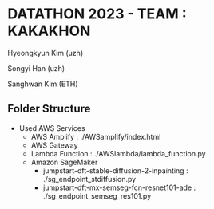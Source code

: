 # DATATHON 2023 - TEAM : KAKAKHON

Hyeongkyun Kim (uzh)

Songyi Han (uzh)

Sanghwan Kim (ETH)

 

 
## Folder Structure
- Used AWS Services
  - AWS Amplify : ./AWSamplify/index.html
  - AWS Gateway 
  - Lambda Function : ./AWSlambda/lambda_function.py
  - Amazon SageMaker
    - jumpstart-dft-stable-diffusion-2-inpainting : ./sg_endpoint_stdiffusion.py
    - jumpstart-dft-mx-semseg-fcn-resnet101-ade : ./sg_endpoint_semseg_res101.py





